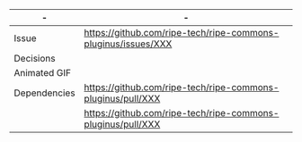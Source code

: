 | - | - |
| --- | --- |
| Issue | https://github.com/ripe-tech/ripe-commons-pluginus/issues/XXX |
| Decisions |   |
| Animated GIF |   |
| Dependencies | https://github.com/ripe-tech/ripe-commons-pluginus/pull/XXX |
| | https://github.com/ripe-tech/ripe-commons-pluginus/pull/XXX |
